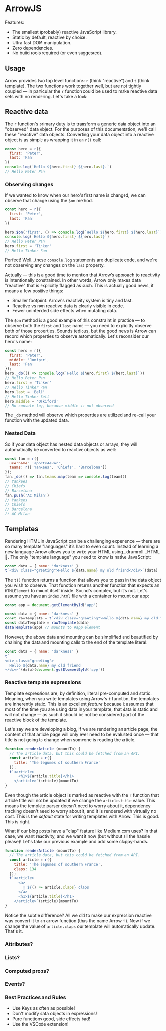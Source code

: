 # ArrowJS

Features:

- The smallest (probably) reactive JavaScript library.
- Static by default, reactive by choice.
- Ultra fast DOM manipulation.
- Zero dependencies.
- No build tools required (or even suggested).

## Usage

Arrow provides two top level functions: `r` (think "reactive") and `t` (think template). The two functions work together well, but are not tightly coupled — in particular the `r` function could be used to make reactive data sets with no rendering. Let's take a look:

## Reactive data

The `r` function's primary duty is to transform a generic data object into an
"observed" data object. For the purposes of this documentation, we'll call these
"reactive" data objects. Converting your data object into a reactive object is
as simple as wrapping it in an `r()` call:

```js
const hero = r({
  first: 'Peter',
  last: 'Pan'
})
console.log(`Hello ${hero.first} ${hero.last}.`)
// Hello Peter Pan
```

### Observing changes

If we wanted to know when our hero's first name is changed, we can observe that
change using the `$on` method.

```js
const hero = r({
  first: 'Peter',
  last: 'Pan'
})

hero.$on('first', () => console.log(`Hello ${hero.first} ${hero.last}`))
console.log(`Hello ${hero.first} ${hero.last}`)
// Hello Peter Pan
hero.first = 'Tinker'
// Hello Tinker Pan
```

Perfect! Well...those `console.log` statements are duplicate code, and we're not observing any changes on the `last` property.

Actually — this is a good time to mention that Arrow’s approach to reactivity is intentionally constrained. In other words, Arrow only makes data "reactive" that is explicitly flagged as such. This is actually good news, it means a few positive things:

  - Smaller footprint. Arrow's reactivity system is tiny and fast.
  - Reactive vs non reactive data is clearly visible in code.
  - Fewer unintended side effects when mutating data.

The `$on` method is a good example of this constraint in practice — to observe both the `first` and `last` name — you need to explicitly observe both of those properties. Sounds tedious, but the good news is Arrow can record which properties to observe automatically. Let's reconsider our hero's name:

```js
const hero = r({
  first: 'Peter',
  middle: 'Juniper',
  last: 'Pan'
});
hero._do(() => console.log(`Hello ${hero.first} ${hero.last}`))
// Hello Peter Pan
hero.first = 'Tinker'
// Hello Tinker Pan
hero.last = 'Bell'
// Hello Tinker Bell
hero.middle = 'Oakiford'
// No console log, because middle is not observed
```

The `_do` method will observe which properties are utilized and re-call your function with the updated data.

### Nested Data

So if your data object has nested data objects or arrays, they will automatically be converted to reactive objects as well:

```js
const fan = r({
  username: 'sports4ever',
  teams: r(['Yankees', 'Chiefs', 'Barcelona'])
});
fan._do(() => fan.teams.map(team => console.log(team)))
// Yankees
// Chiefs
// Barcelona
fan.push('AC Milan')
// Yankees
// Chiefs
// Barcelona
// AC Milan
```

## Templates

Rendering HTML in JavaScript can be a challenging experience — there are so many
template "languages" it’s hard to even count. Instead of learning a new language
Arrow allows you to write your HTML using...drumroll...HTML 👀. The only
"template language" you need to know is native JavaScript:

```js
const data = { name: 'darkness' }
t`<div class="greeting">Hello ${data.name} my old friend</div>`(data)
```
The `t()` function returns a function that allows you to pass in the data object you wish to observe. That function returns another function that expects an `HTMLElement` to mount itself inside. Sound's complex, but it's not. Let's assume you have an `index.html` file with a container to mount our app:

```js
const app = document.getElementById('app')

const data = { name: 'darkness' }
const rawTemplate = t`<div class="greeting">Hello ${data.name} my old friend</div>`
const dataTemplate = rawTemplate(data)
dataTemplate(app) // mounts to #app element
```
However, the above data and mounting can be simplified and beautified by chaining the data and mounting calls to the end of the template literal:

```js
const data = { name: 'darkness' }
t`
<div class="greeting">
  Hello ${data.name} my old friend
</div>`(data)(document.getElementById('app'))
```

### Reactive template expressions

Template expressions are, by definition, literal pre-computed and static. Meaning, when you write templates using Arrow's `t` function, the templates are inherently static. This is an excellent _feature_ because it assumes that most of the time you are using data in your template, that data is static and will not change — as such it should be not be considered part of the reactive block of the template.

Let's say we are developing a blog, if we are rendering an article page, the content of that article page will only ever need to be evaluated once — that title is not going to change when someone is reading the article.

```js
function renderArticle (mountTo) {
  // The article data, but this could be fetched from an API.
  const article = r({
    title: 'The legumes of southern France'
  });
  t`<article>
      <h1>${article.title}</h1>
    </article>`(article)(mountTo)
}
```

Even though the article object is marked as reactive with the `r` function that article title will not be updated if we change the `article.title` value. This means the template parser doesn't need to worry about it, dependency tracking doesn't need to worry about it, and it is rendered with virtually no cost. This is the _default_ state for writing templates with Arrow. This is good. This is right.

What if our blog posts have a "clap" feature like Medium.com uses? In that case, we want reactivity, and we want it now (but without all the hassle please)! Let's take our previous example and add some clappy-hands.


```js
function renderArticle (mountTo) {
  // The article data, but this could be fetched from an API.
  const article = r({
    title: 'The legumes of southern France',
    claps: 134
  });
  t`<article>
      <a>
        👏 ${() => article.claps} claps
      </a>
      <h1>${article.title}</h1>
    </article>`(article)(mountTo)
}
```

Notice the subtle difference? All we did to make our expression reactive was convert it to an arrow function (thus the name Arrow 💡). Now if we change the value of `article.claps` our template will automatically update. That's it.

### Attributes?

### Lists?

### Computed props?

### Events?

### Best Practices and Rules

- Use Keys as often as possible!
- Don't modify data objects in expressions!
- Pure functions good, side effects bad!
- Use the VSCode extension!
